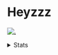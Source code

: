 # Heyzzz  

[![.](https://skillicons.dev/icons?i=js,java)](https://skillicons.dev)  

<details>
<summary>Stats</summary
<!--START_SECTION:waka-->

```txt
JavaScript   14 hrs 45 mins  ██████████████▓░░░░░░░░░░   59.02 %
CSS          6 hrs 20 mins   ██████▒░░░░░░░░░░░░░░░░░░   25.32 %
Rust         2 hrs 27 mins   ██▒░░░░░░░░░░░░░░░░░░░░░░   09.86 %
JSON         56 mins         █░░░░░░░░░░░░░░░░░░░░░░░░   03.79 %
TOML         16 mins         ▒░░░░░░░░░░░░░░░░░░░░░░░░   01.12 %
```

<!--END_SECTION:waka-->
</details>
